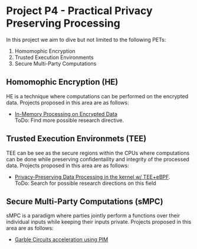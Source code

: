 # Project P4 - Practical Privacy Preserving Processing
In this project we aim to dive but not limited to the following PETs:  
1. Homomophic Encryption  
2. Trusted Execution Environments  
3. Secure Multi-Party Computations  

## Homomophic Encryption (HE)
HE is a technique where computations can be performed on the encrypted data. Projects proposed in this area are as follows:
- [In-Memory Processing on Encrypted Data](HE/PIM/pim.md)  
ToDo: Find more possible research directive.

## Trusted Execution Environmets (TEE)
TEE can be see as the secure regions within the CPUs where computations can be done while preserving confidentaility and integrity of the processed data. Projects proposed in this area are as follows:
- [Privacy-Preserving Data Processing in the kernel w/ TEE+eBPF](TEE/eBPF/eBPF.md).  
ToDo: Search for possible research directions on this field

## Secure Multi-Party Computations (sMPC)
sMPC is a paradigm where parties jointly perform a functions over their individual inputs while keeping their inputs private. Projects proposed in this area are as follows:
- [Garble Circuits acceleration using PIM](sMPC/GC.md) 
